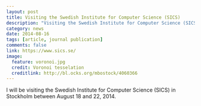 ```yaml
---
layout: post
title: Visiting the Swedish Institute for Computer Science (SICS)
description: "Visiting the Swedish Institute for Computer Science (SICS) in Stockholm between 18 and 22 August."
category: news
date: 2014-08-16
tags: [article, journal publication]
comments: false
link: https://www.sics.se/
image:
  feature: voronoi.jpg
  credit: Voronoi tesselation
  creditlink: http://bl.ocks.org/mbostock/4060366
---
```


I will be visiting the Swedish Institute for Computer Science (SICS) in Stockholm between August 18 and 22, 2014.


